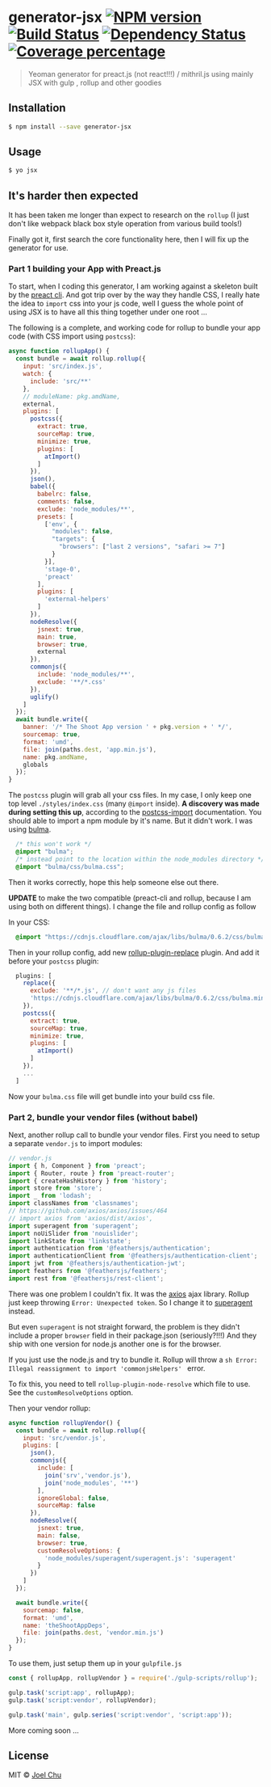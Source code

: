 # generator-jsx [![NPM version][npm-image]][npm-url] [![Build Status][travis-image]][travis-url] [![Dependency Status][daviddm-image]][daviddm-url] [![Coverage percentage][coveralls-image]][coveralls-url]
> Yeoman generator for preact.js (not react!!!) / mithril.js using mainly JSX with gulp , rollup and other goodies

## Installation

```sh
$ npm install --save generator-jsx
```

## Usage

```sh
$ yo jsx
```

## It's harder then expected

It has been taken me longer than expect to research on the `rollup` (I just don't like webpack black box style operation from various build tools!)

Finally got it, first search the core functionality here, then I will fix up the generator for use.

### Part 1 building your App with Preact.js

To start, when I coding this generator, I am working against a skeleton built by the [preact cli](https://github.com/developit/preact-cli).
And got trip over by the way they handle CSS, I really hate the idea to `import` css into your js code, well I guess the whole point of using
JSX is to have all this thing together under one root ...

The following is a complete, and working code for rollup to bundle your app code (with CSS import using `postcss`):

```js
async function rollupApp() {
  const bundle = await rollup.rollup({
    input: 'src/index.js',
    watch: {
      include: 'src/**'
    },
    // moduleName: pkg.amdName,
    external,
    plugins: [
      postcss({
        extract: true,
        sourceMap: true,
        minimize: true,
        plugins: [
          atImport()
        ]
      }),
      json(),
      babel({
        babelrc: false,
        comments: false,
        exclude: 'node_modules/**',
        presets: [
          ['env', {
            "modules": false,
            "targets": {
              "browsers": ["last 2 versions", "safari >= 7"]
            }
          }],
          'stage-0',
          'preact'
        ],
        plugins: [
          'external-helpers'
        ]
      }),
      nodeResolve({
        jsnext: true,
        main: true,
        browser: true,
        external
      }),
      commonjs({
        include: 'node_modules/**',
        exclude: '**/*.css'
      }),
      uglify()
    ]
  });
  await bundle.write({
    banner: '/* The Shoot App version ' + pkg.version + ' */',
    sourcemap: true,
    format: 'umd',
    file: join(paths.dest, 'app.min.js'),
    name: pkg.amdName,
    globals
  });
}
```

The `postcss` plugin will grab all your css files. In my case, I only keep one top level `./styles/index.css` (many `@import` inside).
**A discovery was made during setting this up**, according to the [postcss-import](https://github.com/postcss/postcss-import) documentation.
You should able to import a npm module by it's name. But it didn't work. I was using [bulma](https://bulma.io/).

```css  
  /* this won't work */
  @import "bulma";
  /* instead point to the location within the node_modules directory */
  @import "bulma/css/bulma.css";

```

Then it works correctly, hope this help someone else out there.

**UPDATE** to make the two compatible (preact-cli and rollup, because I am using both on different things). I change the file and rollup config as follow

In your CSS:

```css
  @import "https://cdnjs.cloudflare.com/ajax/libs/bulma/0.6.2/css/bulma.min.css";
```

Then in your rollup config, add new [rollup-plugin-replace](https://github.com/rollup/rollup-plugin-replace) plugin. And add it before your `postcss` plugin:

```js
  plugins: [
    replace({
      exclude: '**/*.js', // don't want any js files
      'https://cdnjs.cloudflare.com/ajax/libs/bulma/0.6.2/css/bulma.min.css': 'bulma/css/bulma.css'
    }),
    postcss({
      extract: true,
      sourceMap: true,
      minimize: true,
      plugins: [
        atImport()
      ]
    }),
    ...
  ]
```

Now your `bulma.css` file will get bundle into your build css file.

### Part 2, bundle your vendor files (without babel)

Next, another rollup call to bundle your vendor files. First you need to setup a separate `vendor.js` to import modules:

```js
// vendor.js
import { h, Component } from 'preact';
import { Router, route } from 'preact-router';
import { createHashHistory } from 'history';
import store from 'store';
import _ from 'lodash';
import classNames from 'classnames';
// https://github.com/axios/axios/issues/464
// import axios from 'axios/dist/axios',
import superagent from 'superagent';
import noUiSlider from 'nouislider';
import linkState from 'linkstate';
import authentication from '@feathersjs/authentication';
import authenticationClient from '@feathersjs/authentication-client';
import jwt from '@feathersjs/authentication-jwt';
import feathers from '@feathersjs/feathers';
import rest from '@feathersjs/rest-client';

```

There was one problem I couldn't fix. It was the [axios](https://www.npmjs.com/package/axios) ajax library. Rollup just keep throwing
`Error: Unexpected token`. So I change it to [superagent](https://www.npmjs.com/package/superagent) instead.

But even `superagent` is not straight forward, the problem is they didn't include a proper `browser` field in their package.json (seriously?!!!)
And they ship with one version for node.js another one is for the browser.

If you just use the node.js and try to bundle it. Rollup will throw a ```sh Error: Illegal reassignment to import 'commonjsHelpers' ``` error.

To fix this, you need to tell `rollup-plugin-node-resolve` which file to use. See the `customResolveOptions` option.

Then your vendor rollup:

```js
async function rollupVendor() {
  const bundle = await rollup.rollup({
    input: 'src/vendor.js',
    plugins: [
      json(),
      commonjs({
        include: [
          join('srv','vendor.js'),
          join('node_modules', '**')
        ],
        ignoreGlobal: false,
        sourceMap: false
      }),
      nodeResolve({
        jsnext: true,
        main: false,
        browser: true,
        customResolveOptions: {
          'node_modules/superagent/superagent.js': 'superagent'
        }
      })
    ]
  });

  await bundle.write({
    sourcemap: false,
    format: 'umd',
    name: 'theShootAppDeps',
    file: join(paths.dest, 'vendor.min.js')
  });
}
```

To use them, just setup them up in your `gulpfile.js`

```js
const { rollupApp, rollupVendor } = require('./gulp-scripts/rollup');

gulp.task('script:app', rollupApp);
gulp.task('script:vendor', rollupVendor);

gulp.task('main', gulp.series('script:vendor', 'script:app'));

```

More coming soon ...


## License

MIT © [Joel Chu](https://newbran.ch)

[npm-image]: https://badge.fury.io/js/generator-jsx.svg
[npm-url]: https://npmjs.org/package/generator-jsx
[travis-image]: https://travis-ci.org/NewbranLTD/generator-jsx.svg?branch=master
[travis-url]: https://travis-ci.org/NewbranLTD/generator-jsx
[daviddm-image]: https://david-dm.org/NewbranLTD/generator-jsx.svg?theme=shields.io
[daviddm-url]: https://david-dm.org/NewbranLTD/generator-jsx
[coveralls-image]: https://coveralls.io/repos/NewbranLTD/generator-jsx/badge.svg
[coveralls-url]: https://coveralls.io/r/NewbranLTD/generator-jsx
